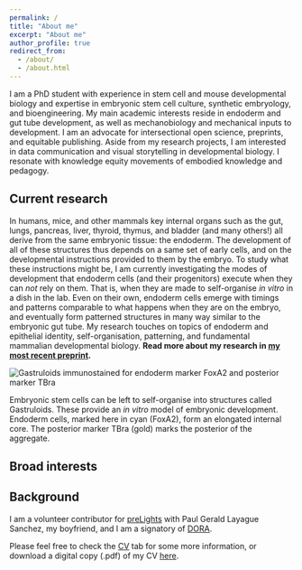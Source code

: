 ```yaml
---
permalink: /
title: "About me"
excerpt: "About me"
author_profile: true
redirect_from:
  - /about/
  - /about.html
---
```

I am a PhD student with experience in stem cell and mouse developmental biology and expertise in embryonic stem cell culture, synthetic embryology, and bioengineering. My main academic interests reside in endoderm and gut tube development, as well as mechanobiology and mechanical inputs to development. I am an advocate for intersectional open science, preprints, and equitable publishing. Aside from my research projects, I am interested in data communication and visual storytelling in developmental biology. I resonate with knowledge equity movements of embodied knowledge and pedagogy.

## Current research

In humans, mice, and other mammals key internal organs such as the gut, lungs, pancreas, liver, thyroid, thymus, and bladder (and many others!) all derive from the same embryonic tissue: the endoderm. The development of all of these structures thus depends on a same set of early cells, and on the developmental instructions provided to them by the embryo. To study what these instructions might be, I am currently investigating the modes of development that endoderm cells (and their progenitors) execute when they can *not* rely on them. That is, when they are made to self-organise *in vitro* in a dish in the lab. Even on their own, endoderm cells emerge with timings and patterns comparable to what happens when they are on the embryo, and eventually form patterned structures in many way similar to the embryonic gut tube. My research touches on topics of endoderm and epithelial identity, self-organisation, patterning, and fundamental mammalian developmental biology. **Read more about my research in [my most recent preprint](https://www.biorxiv.org/content/10.1101/2020.06.07.138883v3).**

![Gastruloids immunostained for endoderm marker FoxA2 and posterior marker TBra](https://StefanoVianello.github.io/images/TBra_foxA2_banner.PNG)
<figcaption> Embryonic stem cells can be left to self-organise into structures called Gastruloids. These provide an <i>in vitro</i> model of embryonic development. Endoderm cells, marked here in cyan (FoxA2), form an elongated internal core. The posterior marker TBra (gold) marks the posterior of the aggregate. </figcaption>



## Broad interests



## Background




I am a volunteer contributor for [preLights](https://prelights.biologists.com/about-us/) with Paul Gerald Layague Sanchez, my boyfriend, and I am a signatory of [DORA](https://sfdora.org/read/).

Please feel free to check the [CV](https://StefanoVianello.github.io/cv/) tab for some more information, or download a digital copy (.pdf) of my CV [here](https://StefanoVianello.github.io/files/CV_VIANELLO_052021.pdf).
